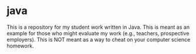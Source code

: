 java
====

This is a repository for my student work written in Java.  This is meant as an example for those who might evaluate my work (e.g., teachers, prospective employers).  This is NOT meant as a way to cheat on your computer science homework.